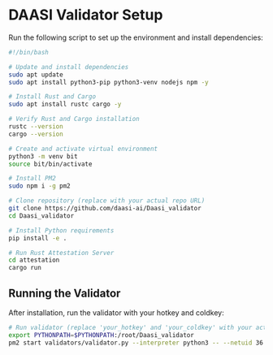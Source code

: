 # DAASI Validator Setup

Run the following script to set up the environment and install dependencies:

```bash
#!/bin/bash

# Update and install dependencies
sudo apt update
sudo apt install python3-pip python3-venv nodejs npm -y

# Install Rust and Cargo
sudo apt install rustc cargo -y

# Verify Rust and Cargo installation
rustc --version
cargo --version

# Create and activate virtual environment
python3 -m venv bit
source bit/bin/activate

# Install PM2
sudo npm i -g pm2

# Clone repository (replace with your actual repo URL)
git clone https://github.com/daasi-ai/Daasi_validator
cd Daasi_validator

# Install Python requirements
pip install -e .

# Run Rust Attestation Server
cd attestation
cargo run
```

## Running the Validator

After installation, run the validator with your hotkey and coldkey:

```bash
# Run validator (replace 'your_hotkey' and 'your_coldkey' with your actual keys)
export PYTHONPATH=$PYTHONPATH:/root/Daasi_validator
pm2 start validators/validator.py --interpreter python3 -- --netuid 36 --subtensor.network test --wallet.name your_coldkey --wallet.hotkey your_hotkey --logging.debug
```